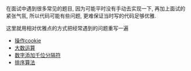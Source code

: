 
在面试中遇到很多常见的题目, 因为可能平时没有手动去实现一下, 再加上面试的紧张气氛, 所以代码可能有些问题, 更难保证当时写的代码足够优雅.

这里就用相对优雅点的方式把经常遇到的问题重写一遍


* [操作cookie](https://github.com/flfwzgl/practice/blob/master/%E6%93%8D%E4%BD%9Ccookie/cookie.js)
* [大数运算](https://github.com/flfwzgl/practice/blob/master/%E5%A4%A7%E6%95%B0%E8%BF%90%E7%AE%97/README.md)
* [数字添加千位分隔符](https://github.com/flfwzgl/practice/tree/master/%E6%95%B0%E5%AD%97%E6%B7%BB%E5%8A%A0%E5%8D%83%E4%BD%8D%E5%88%86%E9%9A%94%E5%8F%B7)
* [排序算法](https://github.com/flfwzgl/practice/blob/master/%E6%8E%92%E5%BA%8F%E7%AE%97%E6%B3%95/README.md)




